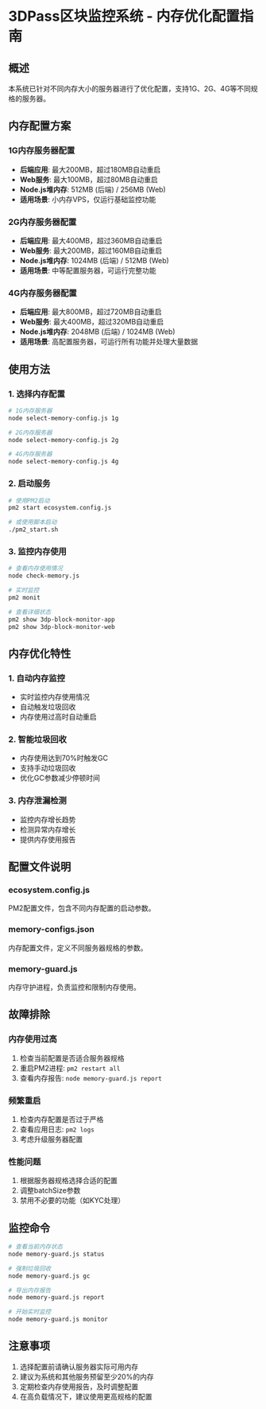 # 3DPass区块监控系统 - 内存优化配置指南

## 概述

本系统已针对不同内存大小的服务器进行了优化配置，支持1G、2G、4G等不同规格的服务器。

## 内存配置方案

### 1G内存服务器配置
- **后端应用**: 最大200MB，超过180MB自动重启
- **Web服务**: 最大100MB，超过80MB自动重启
- **Node.js堆内存**: 512MB (后端) / 256MB (Web)
- **适用场景**: 小内存VPS，仅运行基础监控功能

### 2G内存服务器配置
- **后端应用**: 最大400MB，超过360MB自动重启
- **Web服务**: 最大200MB，超过160MB自动重启
- **Node.js堆内存**: 1024MB (后端) / 512MB (Web)
- **适用场景**: 中等配置服务器，可运行完整功能

### 4G内存服务器配置
- **后端应用**: 最大800MB，超过720MB自动重启
- **Web服务**: 最大400MB，超过320MB自动重启
- **Node.js堆内存**: 2048MB (后端) / 1024MB (Web)
- **适用场景**: 高配置服务器，可运行所有功能并处理大量数据

## 使用方法

### 1. 选择内存配置
```bash
# 1G内存服务器
node select-memory-config.js 1g

# 2G内存服务器
node select-memory-config.js 2g

# 4G内存服务器
node select-memory-config.js 4g
```

### 2. 启动服务
```bash
# 使用PM2启动
pm2 start ecosystem.config.js

# 或使用脚本启动
./pm2_start.sh
```

### 3. 监控内存使用
```bash
# 查看内存使用情况
node check-memory.js

# 实时监控
pm2 monit

# 查看详细状态
pm2 show 3dp-block-monitor-app
pm2 show 3dp-block-monitor-web
```

## 内存优化特性

### 1. 自动内存监控
- 实时监控内存使用情况
- 自动触发垃圾回收
- 内存使用过高时自动重启

### 2. 智能垃圾回收
- 内存使用达到70%时触发GC
- 支持手动垃圾回收
- 优化GC参数减少停顿时间

### 3. 内存泄漏检测
- 监控内存增长趋势
- 检测异常内存增长
- 提供内存使用报告

## 配置文件说明

### ecosystem.config.js
PM2配置文件，包含不同内存配置的启动参数。

### memory-configs.json
内存配置文件，定义不同服务器规格的参数。

### memory-guard.js
内存守护进程，负责监控和限制内存使用。

## 故障排除

### 内存使用过高
1. 检查当前配置是否适合服务器规格
2. 重启PM2进程: `pm2 restart all`
3. 查看内存报告: `node memory-guard.js report`

### 频繁重启
1. 检查内存配置是否过于严格
2. 查看应用日志: `pm2 logs`
3. 考虑升级服务器配置

### 性能问题
1. 根据服务器规格选择合适的配置
2. 调整batchSize参数
3. 禁用不必要的功能（如KYC处理）

## 监控命令

```bash
# 查看当前内存状态
node memory-guard.js status

# 强制垃圾回收
node memory-guard.js gc

# 导出内存报告
node memory-guard.js report

# 开始实时监控
node memory-guard.js monitor
```

## 注意事项

1. 选择配置前请确认服务器实际可用内存
2. 建议为系统和其他服务预留至少20%的内存
3. 定期检查内存使用报告，及时调整配置
4. 在高负载情况下，建议使用更高规格的配置